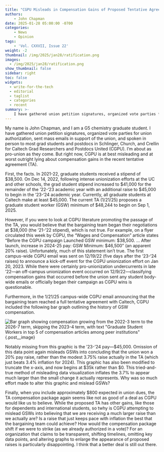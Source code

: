 ```yaml
---
title: "CGPU Misleads in Compensation Gains of Proposed Tentative Agreement"
authors: 
    - John Chapman
date: 2025-01-28 05:00:00 -0700
categories:
    - News
    - Opinion
tags:
    - 'Vol. CXXVII, Issue 22'
weight: -2
thumbnail: /img/2025/jan28/ratification.png
images:
  - /img/2025/jan28/ratification.png
show_thumbnail: false
sidebar: right
toc: false
widgets:
  - write-for-the-tech
  - editorial
  - taglist
  - categories
  - recent
summary: >-
    I have gathered union petition signatures, organized vote parties for union authorization, sent mass emails in support of the union, and spoken in person to most grad students and postdocs in Schlinger, Church, and Crellin for Caltech Grad Researchers and Postdocs United (CGPU). I’m about as pro-union as they come. But right now,  CGPU is at best misleading and at worst outright lying about compensation gains in the recent tentative agreement (TA). 
---
```


My name is John Chapman, and I am a G5 chemistry graduate student. I have gathered union petition signatures, organized vote parties for union authorization, sent mass emails in support of the union, and spoken in person to most grad students and postdocs in Schlinger, Church, and Crellin for Caltech Grad Researchers and Postdocs United (CGPU). I’m about as pro-union as they come. But right now,  CGPU is at best misleading and at worst outright lying about compensation gains in the recent tentative agreement (TA). 

First, the facts. In 2021-22, graduate students received a stipend of $38,500. On Dec 14, 2022, following intense unionization efforts at the UC and other schools, the grad student stipend increased to $41,000 for the remainder of the ’22-‘23 academic year with an additional raise to $45,000 to begin in the ‘23-‘24 academic year.  Currently, all graduate students at Caltech make at least $45,000. The current TA (1/21/25) proposes a graduate student worker (GSW) minimum of $48,244 to begin on Sep 1, 2025. 

However, if you were to look at CGPU literature promoting the passage of the TA, you would believe that the bargaining team began their negotiations at $38,000 (the ‘21-’22 stipend), which is not true.  For example, on a flyer circulated this week by CGPU, the “Wages and Compensation” article states “Before the CGPU campaign Launched GSW minimum: $38,500. … After launch, increase in 2024-25 pay: GSW Minimum: $46,500” (an apparent 20% raise). Unfortunately, much of this statement isn’t true. The first campus-wide CGPU email was sent on 12/19/22 (five days after the ‘23-‘24 raises) to announce a kick-off event for the CGPU unionization effort on Jan 20, 2023.  While there were certainly pro-unionization undercurrents in late ’22—an off-campus unionization event occurred on 12/9/22—classifying compensation gains that occurred before the union sent any student body-wide emails or officially began their campaign as CGPU wins is questionable. 

Furthermore, in the 1/21/25 campus-wide CGPU email announcing that the bargaining team reached a full tentative agreement with Caltech, CGPU included the following bar graph outlining the history of GSW compensation.

![Bar graph showing compensation growing from the 2022-3 term to the 2026-7 term, skipping the 2023-4 term, with text "Graduate Student Workers in top 5 of compensation articles among peer institutions"](/img/2025/jan28/ratification.png)
{.post__image}

Notably missing from this graphic is the ’23-’24 pay—$45,000. Omission of this data point again misleads GSWs into concluding that the union won a 20% pay raise, rather than the modest 3.75% raise actually in the TA (which just beats 3.4% inflation for 2024). This graphic has also been modified to truncate the x-axis, and now begins at $35k rather than $0. This tried-and-true method of misleading data visualization inflates the 3.7% to appear much larger than the small change it actually represents. Why was so much effort made to alter this graphic and mislead GSWs? 

Finally, when you include approximately $800 expected in union dues, the TA compensation package again seems like not as good of a deal as CGPU would like us to believe.  While the proposed TA has other gains, like those for dependents and international students, so twhy is CGPU attempting to mislead GSWs into believing that we are receiving a much larger raise than we actually are? Is a raise that just keeps pace with inflation the best that the bargaining team could achieve? How would the compensation package shift if we were to strike (as we already authorized in a vote)? For an organization that claims to be transparent, shifting timelines, omitting key data points, and altering graphs to enlarge the appearance of proposed raises is particularly disappointing. I think that a better deal is still out there. 
